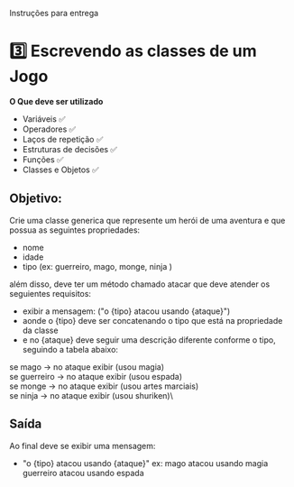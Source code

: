Instruções para entrega
# 3️⃣ Escrevendo as classes de um Jogo

**O Que deve ser utilizado**

- Variáveis ✅
- Operadores ✅
- Laços de repetição ✅
- Estruturas de decisões ✅
- Funções ✅
- Classes e Objetos ✅

## Objetivo:

Crie uma classe generica que represente um herói de uma aventura e que possua as seguintes propriedades:

- nome
- idade
- tipo (ex: guerreiro, mago, monge, ninja )

além disso, deve ter um método chamado atacar que deve atender os seguientes requisitos:

- exibir a mensagem: ("o {tipo} atacou usando {ataque}")
- aonde o {tipo} deve ser concatenando o tipo que está na propriedade da classe
- e no {ataque} deve seguir uma descrição diferente conforme o tipo, seguindo a tabela abaixo:

se mago -> no ataque exibir (usou magia)\
se guerreiro -> no ataque exibir (usou espada)\
se monge -> no ataque exibir (usou artes marciais)\
se ninja -> no ataque exibir (usou shuriken)\

## Saída

Ao final deve se exibir uma mensagem:

- "o {tipo} atacou usando {ataque}"
  ex: mago atacou usando magia
  guerreiro atacou usando espada